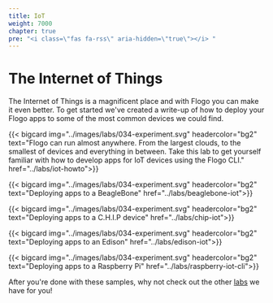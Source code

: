 ```yaml
---
title: IoT
weight: 7000
chapter: true
pre: "<i class=\"fas fa-rss\" aria-hidden=\"true\"></i> "
---
```


# The Internet of Things

The Internet of Things is a magnificent place and with Flogo you can make it even better. To get started we've created a write-up of how to deploy your Flogo apps to some of the most common devices we could find.

<div class="cards">

  {{< bigcard img="../images/labs/034-experiment.svg" headercolor="bg2" text="Flogo can run almost anywhere. From the largest clouds, to the smallest of devices and everything in between. Take this lab to get yourself familiar with how to develop apps for IoT devices using the Flogo CLI." href="../labs/iot-howto">}}

  {{< bigcard img="../images/labs/034-experiment.svg" headercolor="bg2" text="Deploying apps to a BeagleBone" href="../labs/beaglebone-iot">}}

  {{< bigcard img="../images/labs/034-experiment.svg" headercolor="bg2" text="Deploying apps to a C.H.I.P device" href="../labs/chip-iot">}}

  {{< bigcard img="../images/labs/034-experiment.svg" headercolor="bg2" text="Deploying apps to an Edison" href="../labs/edison-iot">}}

  {{< bigcard img="../images/labs/034-experiment.svg" headercolor="bg2" text="Deploying apps to a Raspberry Pi" href="../labs/raspberry-iot-cli">}}

</div>

After you're done with these samples, why not check out the other [labs](../../labs) we have for you!